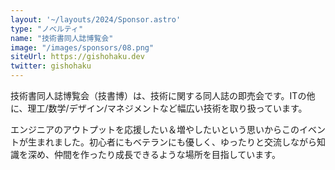 ```yaml
---
layout: '~/layouts/2024/Sponsor.astro'
type: "ノベルティ"
name: "技術書同人誌博覧会"
image: "/images/sponsors/08.png"
siteUrl: https://gishohaku.dev
twitter: gishohaku
---
```


技術書同人誌博覧会（技書博）は、技術に関する同人誌の即売会です。ITの他に、理工/数学/デザイン/マネジメントなど幅広い技術を取り扱っています。

エンジニアのアウトプットを応援したい＆増やしたいという思いからこのイベントが生まれました。初心者にもベテランにも優しく、ゆったりと交流しながら知識を深め、仲間を作ったり成長できるような場所を目指しています。